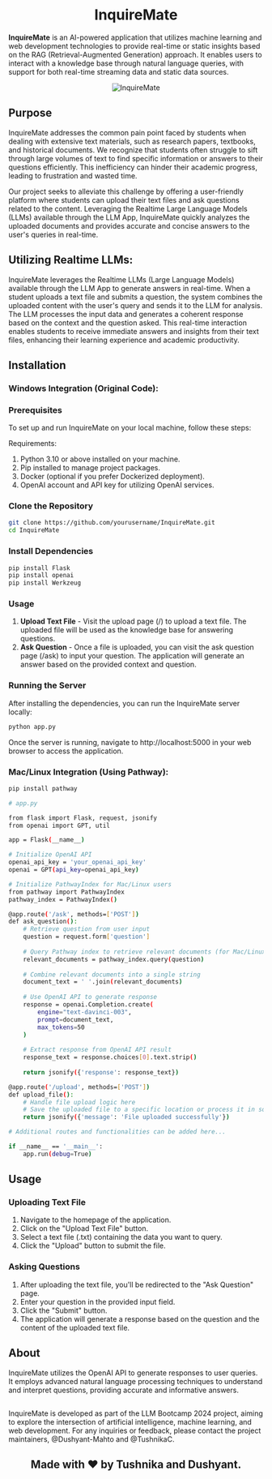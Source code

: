 <div align="center">

# InquireMate

</div>

**InquireMate** is an AI-powered application that utilizes machine learning and web development technologies to provide real-time or static insights based on the RAG (Retrieval-Augmented Generation) approach. It enables users to interact with a knowledge base through natural language queries, with support for both real-time streaming data and static data sources.

<div align="center">
  <img src="https://github.com/TushnikaC/InquireMate/blob/main/llm.gif" alt="InquireMate">
</div>

## Purpose
InquireMate addresses the common pain point faced by students when dealing with extensive text materials, such as research papers, textbooks, and historical documents. We recognize that students often struggle to sift through large volumes of text to find specific information or answers to their questions efficiently. This inefficiency can hinder their academic progress, leading to frustration and wasted time.

Our project seeks to alleviate this challenge by offering a user-friendly platform where students can upload their text files and ask questions related to the content. Leveraging the Realtime Large Language Models (LLMs) available through the LLM App, InquireMate quickly analyzes the uploaded documents and provides accurate and concise answers to the user's queries in real-time.

## Utilizing Realtime LLMs:
InquireMate leverages the Realtime LLMs (Large Language Models) available through the LLM App to generate answers in real-time. When a student uploads a text file and submits a question, the system combines the uploaded content with the user's query and sends it to the LLM for analysis. The LLM processes the input data and generates a coherent response based on the context and the question asked. This real-time interaction enables students to receive immediate answers and insights from their text files, enhancing their learning experience and academic productivity.


## Installation

### Windows Integration (Original Code):

### Prerequisites
To set up and run InquireMate on your local machine, follow these steps:

Requirements:

1. Python 3.10 or above installed on your machine.
2. Pip installed to manage project packages.
3. Docker (optional if you prefer Dockerized deployment).
4. OpenAI account and API key for utilizing OpenAI services.

### Clone the Repository

```bash
git clone https://github.com/yourusername/InquireMate.git
cd InquireMate
```

### Install Dependencies

```bash
pip install Flask
pip install openai
pip install Werkzeug
```

### Usage


1. **Upload Text File** - Visit the upload page (/) to upload a text file. The uploaded file will be used as the knowledge base for answering questions.
2. **Ask Question** - Once a file is uploaded, you can visit the ask question page (/ask) to input your question. The application will generate an answer based on the provided context and question.


### Running the Server

After installing the dependencies, you can run the InquireMate server locally:

```bash
python app.py
```
Once the server is running, navigate to http://localhost:5000 in your web browser to access the application.
### Mac/Linux Integration (Using Pathway):
```bash
pip install pathway
```
```bash
# app.py

from flask import Flask, request, jsonify
from openai import GPT, util

app = Flask(__name__)

# Initialize OpenAI API
openai_api_key = 'your_openai_api_key'
openai = GPT(api_key=openai_api_key)

# Initialize PathwayIndex for Mac/Linux users
from pathway import PathwayIndex
pathway_index = PathwayIndex()

@app.route('/ask', methods=['POST'])
def ask_question():
    # Retrieve question from user input
    question = request.form['question']
    
    # Query Pathway index to retrieve relevant documents (for Mac/Linux)
    relevant_documents = pathway_index.query(question)
    
    # Combine relevant documents into a single string
    document_text = ' '.join(relevant_documents)
    
    # Use OpenAI API to generate response
    response = openai.Completion.create(
        engine="text-davinci-003",
        prompt=document_text,
        max_tokens=50
    )
    
    # Extract response from OpenAI API result
    response_text = response.choices[0].text.strip()
    
    return jsonify({'response': response_text})

@app.route('/upload', methods=['POST'])
def upload_file():
    # Handle file upload logic here
    # Save the uploaded file to a specific location or process it in some way
    return jsonify({'message': 'File uploaded successfully'})

# Additional routes and functionalities can be added here...

if __name__ == '__main__':
    app.run(debug=True)
```

## Usage

### Uploading Text File

1. Navigate to the homepage of the application.
2. Click on the "Upload Text File" button.
3. Select a text file (.txt) containing the data you want to query.
4. Click the "Upload" button to submit the file.

### Asking Questions

1.  After uploading the text file, you'll be redirected to the "Ask Question" page.
2. Enter your question in the provided input field.
3. Click the "Submit" button.
4. The application will generate a response based on the question and the content of the uploaded text file.

## About

InquireMate utilizes the OpenAI API to generate responses to user queries. It employs advanced natural language processing techniques to understand and interpret questions, providing accurate and informative answers.

##
InquireMate is developed as part of the LLM Bootcamp 2024 project, aiming to explore the intersection of artificial intelligence, machine learning, and web development. For any inquiries or feedback, please contact the project maintainers, @Dushyant-Mahto and @TushnikaC.

<div align="center">

## Made with ❤️ by Tushnika and Dushyant.

</div>
